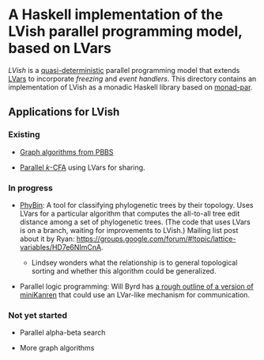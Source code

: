 # A Haskell implementation of the LVish parallel programming model, based on LVars

_LVish_ is a [quasi-deterministic] parallel programming model that
extends [LVars] to incorporate _freezing_ and _event handlers_.  This
directory contains an implementation of LVish as a monadic Haskell
library based on [monad-par].

[quasi-deterministic]: http://www.cs.indiana.edu/~lkuper/papers/2013-lvish-draft.pdf
[LVars]: https://www.cs.indiana.edu/~lkuper/papers/lvars-fhpc13.pdf
[monad-par]: http://hackage.haskell.org/package/monad-par

## Applications for LVish

### Existing

  * [Graph algorithms from PBBS](https://github.com/iu-parfunc/lvars/tree/master/pbbs-haskell/benchmarks/graphs)

  * [Parallel _k_-CFA](https://github.com/iu-parfunc/lvars/blob/master/apps/cfa) using LVars for sharing.
  
### In progress

  * [PhyBin](https://github.com/rrnewton/PhyBin): A tool for
    classifying phylogenetic trees by their topology.  Uses LVars for
    a particular algorithm that computes the all-to-all tree edit
    distance among a set of phylogenetic trees.  (The code that uses
    LVars is on a branch, waiting for improvements to LVish.)  Mailing
    list post about it by Ryan:
    https://groups.google.com/forum/#!topic/lattice-variables/HD7e6NImCnA.

    * Lindsey wonders what the relationship is to general topological
      sorting and whether this algorithm could be generalized.
	  
  * Parallel logic programming: Will Byrd has
    [a rough outline of a version of miniKanren](https://github.com/webyrd/latticeKanren)
    that could use an LVar-like mechanism for communication.
	
### Not yet started

  * Parallel alpha-beta search
  
  * More graph algorithms


